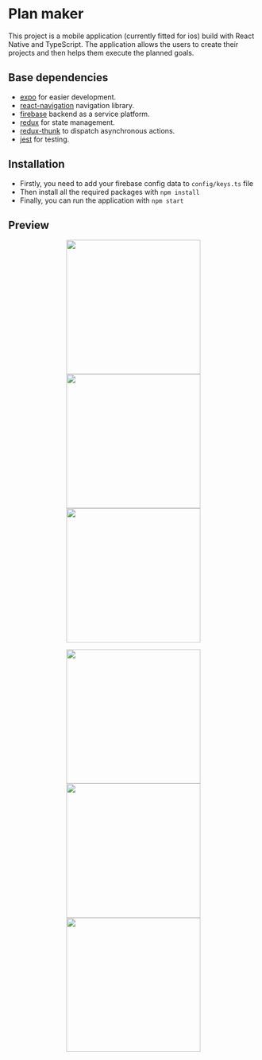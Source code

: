 # Plan maker

This project is a mobile application (currently fitted for ios) build with React Native and TypeScript.
The application allows the users to create their projects and then helps them execute the planned goals.

## Base dependencies

- [expo](https://docs.expo.dev/index.html) for easier development.
- [react-navigation](https://reactnavigation.org/) navigation library.
- [firebase](https://reactnavigation.org/) backend as a service platform.
- [redux](https://redux.js.org/) for state management.
- [redux-thunk](https://github.com/gaearon/redux-thunk) to dispatch asynchronous actions.
- [jest](https://facebook.github.io/jest/) for testing.

## Installation

- Firstly, you need to add your firebase config data to ```config/keys.ts``` file
- Then install all the required packages with ```npm install```
- Finally, you can run the application with ```npm start```

## Preview

<p align="center">
   <img src="https://github.com/Michal3333/MasterApp/blob/master/screenshots/log.gif" width="270"/>
   <img src="https://github.com/Michal3333/MasterApp/blob/master/screenshots/gif1_720.gif" width="270"/>
   <img src="https://github.com/Michal3333/MasterApp/blob/master/screenshots/gif2_720.gif" width="270"/>
</p>

<p align="center">
   <img src="https://github.com/Michal3333/MasterApp/blob/master/screenshots/login_neutral.PNG" width="270"/>
   <img src="https://github.com/Michal3333/MasterApp/blob/master/screenshots/summary_1.PNG" width="270"/>
   <img src="https://github.com/Michal3333/MasterApp/blob/master/screenshots/summary_2.PNG" width="270"/>
</p>
   <!-- <img src="./screenshots/myProjects.png" width="300"/> -->

